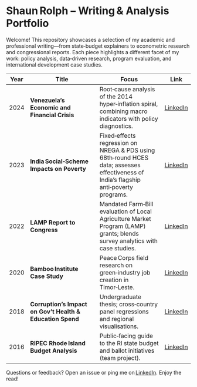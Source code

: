 # Shaun Rolph – Writing & Analysis Portfolio

Welcome!  This repository showcases a selection of my academic and professional writing—from state‑budget explainers to econometric research and congressional reports.  Each piece highlights a different facet of my work: policy analysis, data‑driven research, program evaluation, and international development case studies.

| Year | Title | Focus | Link |
|------|-------|-------|------|
| 2024 | **Venezuela’s Economic and Financial Crisis** | Root‑cause analysis of the 2014 hyper‑inflation spiral, combining macro indicators with policy diagnostics. | [LinkedIn](https://www.linkedin.com/in/shaun-rolph-79692b74/) |
| 2023 | **India Social‑Scheme Impacts on Poverty** | Fixed‑effects regression on NREGA & PDS using 68th‑round HCES data; assesses effectiveness of India’s flagship anti‑poverty programs. | [LinkedIn](https://www.linkedin.com/in/shaun-rolph-79692b74/) |
| 2022 | **LAMP Report to Congress** | Mandated Farm‑Bill evaluation of Local Agriculture Market Program (LAMP) grants; blends survey analytics with case studies. | [LinkedIn](https://www.linkedin.com/in/shaun-rolph-79692b74/) |
| 2020 | **Bamboo Institute Case Study** | Peace Corps field research on green‑industry job creation in Timor‑Leste. | [LinkedIn](https://www.linkedin.com/in/shaun-rolph-79692b74/) |
| 2018 | **Corruption’s Impact on Gov’t Health & Education Spend** | Undergraduate thesis; cross‑country panel regressions and regional visualisations. | [LinkedIn](https://www.linkedin.com/in/shaun-rolph-79692b74/)|
| 2016 | **RIPEC Rhode Island Budget Analysis** | Public‑facing guide to the RI state budget and ballot initiatives (team project). | [LinkedIn](https://www.linkedin.com/in/shaun-rolph-79692b74/) |


Questions or feedback? Open an issue or ping me on [LinkedIn](https://www.linkedin.com/in/shaun-rolph-79692b74/). Enjoy the read!
